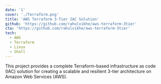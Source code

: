 ```yaml
---
date: '1'
cover: './Terraform.png'
title: 'AWS Terraform 3-Tier IAC Solution'
github: 'https://github.com/rahulvikhe/aws-terraform-3tier'
cta: 'https://github.com/rahulvikhe/aws-terraform-3tier'
tech:
  - AWS
  - Terraform
  - Linux
  - Shell
---
```


This project provides a complete Terraform-based infrastructure as code (IAC) solution for creating a scalable and resilient 3-tier architecture on Amazon Web Services (AWS).
